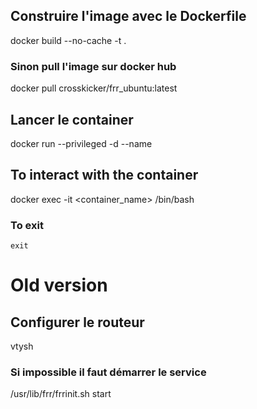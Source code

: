 ## Construire l'image avec le Dockerfile
docker build --no-cache -t <frr-image> .


### Sinon pull l'image sur docker hub
docker pull crosskicker/frr_ubuntu:latest


## Lancer le container 
docker run  --privileged -d --name <frr-container> <frr-image> 


## To interact with the container
docker exec -it <container_name> /bin/bash
### To exit 
```exit ```








# Old version

## Configurer le routeur
vtysh
### Si impossible il faut démarrer le service
/usr/lib/frr/frrinit.sh start

